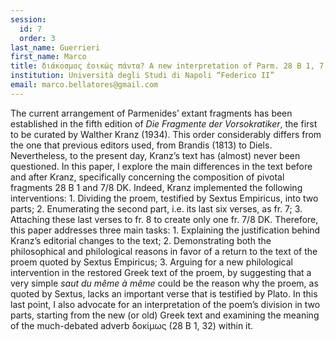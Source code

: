 ```yaml
---
session:
  id: 7
  order: 3
last_name: Guerrieri
first_name: Marco
title: διάκοσμος ἐοικώς πάντα? A new interpretation of Parm. 28 B 1, 7, 8 DK
institution: Università degli Studi di Napoli “Federico II”
email: marco.bellatores@gmail.com
---
```


The current arrangement of Parmenides’ extant fragments has been established in the fifth edition of *Die Fragmente der Vorsokratiker*, the first to be curated by Walther Kranz (1934). This order considerably differs from the one that previous editors used, from Brandis (1813) to Diels. Nevertheless, to the present day, Kranz’s text has (almost) never been questioned. In this paper, I explore the main differences in the text before and after Kranz, specifically concerning the composition of pivotal fragments 28 B 1 and 7/8 DK. Indeed, Kranz implemented the following interventions: 1. Dividing the proem, testified by Sextus Empiricus, into two parts; 2. Enumerating the second part, i.e. its last six verses, as fr. 7; 3. Attaching these last verses to fr. 8 to create only one fr. 7/8 DK. Therefore, this paper addresses three main tasks: 1. Explaining the justification behind Kranz’s editorial changes to the text; 2. Demonstrating both the philosophical and philological reasons in favor of a return to the text of the proem quoted by Sextus Empiricus; 3. Arguing for a new philological intervention in the restored Greek text of the proem, by suggesting that a very simple *saut du même à même* could be the reason why the proem, as quoted by Sextus, lacks an important verse that is testified by Plato. In this last point, I also advocate for an interpretation of the poem’s division in two parts, starting from the new (or old) Greek text and examining the meaning of the much-debated adverb δοκίμως (28 B 1, 32) within it.
